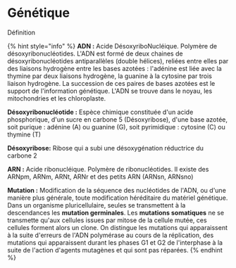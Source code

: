 # Génétique

Définition

{% hint style="info" %}
**ADN :** Acide DésoxyriboNucléique. Polymère de désoxyribonucléotides. L'ADN est formé de deux chaines de désoxyribonucléotides antiparallèles \(double hélices\), reliées entre elles par des liaisons hydrogène entre les bases azotées : l'adénine est liée avec la thymine par deux liaisons hydrogène, la guanine à la cytosine par trois liaison hydrogène. La succession de ces paires de bases azotées est le support de l'information génétique. L'ADN se trouve dans le noyau, les mitochondries et les chloroplaste.

**Désoxyribonucléotide :** Espèce chimique constituée d'un acide phosphorique, d'un sucre en carbone 5 \(Désoxyribose\), d'une base azotée, soit purique : adénine \(A\) ou guanine \(G\), soit pyrimidique : cytosine \(C\) ou thymine \(T\)

**Désoxyribose:** Ribose qui a subi une désoxygénation réductrice du carbone 2

**ARN :** Acide ribonucléique. Polymère de ribonucléotides. Il existe des ARNpm, ARNm, ARNt, ARNr et des petits ARN \(ARNsn, ARNsno\)

**Mutation :** Modification de la séquence des nucléotides de l'ADN, ou d'une manière plus générale, toute modification héréditaire du matériel génétique. Dans un organisme pluricellulaire, seules se transmettent à la descendances les **mutation germinales**. Les **mutations somatiques** ne se transmette qu'aux cellules issues par mitose de la cellule mutée, ces cellules forment alors un clone. On distingue les mutations qui apparaissent à la suite d'erreurs de l'ADN polymérase au cours  de la réplication, des mutations qui apparaissent durant les phases G1 et G2 de l'interphase à la suite de l'action d'agents mutagènes et qui sont pas réparées.
{% endhint %}

